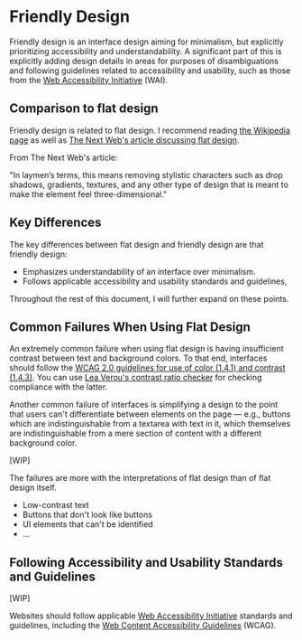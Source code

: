 # Friendly Design

Friendly design is an interface design aiming for minimalism, but explicitly
prioritizing accessibility and understandability. A significant part of this is
explicitly adding design details in areas for purposes of disambiguations and
following guidelines related to accessibility and usability, such as those from
the [Web Accessibility Initiative](https://en.wikipedia.org/wiki/Web_Accessibility_Initiative)
(WAI).

## Comparison to flat design

Friendly design is related to flat design. I recommend reading
[the Wikipedia page](https://en.wikipedia.org/wiki/Flat_design) as well as
[The Next Web's article discussing flat design](http://thenextweb.com/dd/2014/03/19/history-flat-design-efficiency-minimalism-made-digital-world-flat/).

From The Next Web's article:

"In laymen’s terms, this means removing stylistic characters such as drop shadows, gradients, textures, and any other type of design that is meant to make the element feel three-dimensional."

## Key Differences

The key differences between flat design and friendly design are that friendly
design:

* Emphasizes understandability of an interface over minimalism.
* Follows applicable accessibility and usability standards and guidelines,

Throughout the rest of this document, I will further expand on these points.

## Common Failures When Using Flat Design

An extremely common failure when using flat design is having insufficient
contrast between text and background colors. To that end, interfaces should
follow the [WCAG 2.0 guidelines for use of color (1.4.1) and contrast (1.4.3)](http://www.w3.org/TR/WCAG/#visual-audio-contrast). You can use [Lea Verou's contrast ratio checker](https://leaverou.github.io/contrast-ratio/)
for checking compliance with the latter.

Another common failure of interfaces is simplifying a design to the point that
users can't differentiate between elements on the page &mdash; e.g., buttons
which are indistinguishable from a textarea with text in it, which themselves
are indistinguishable from a mere section of content with a different background
color.

[WIP]

The failures are more with the interpretations of flat design than of flat design itself.

* Low-contrast text
* Buttons that don't look like buttons
* UI elements that can't be identified
* ...

## Following Accessibility and Usability Standards and Guidelines

[WIP]

Websites should follow applicable [Web Accessibility Initiative](https://en.wikipedia.org/wiki/Web_Accessibility_Initiative)
standards and guidelines, including the [Web Content Accessibility Guidelines](https://en.wikipedia.org/wiki/Web_Content_Accessibility_Guidelines)
(WCAG).
